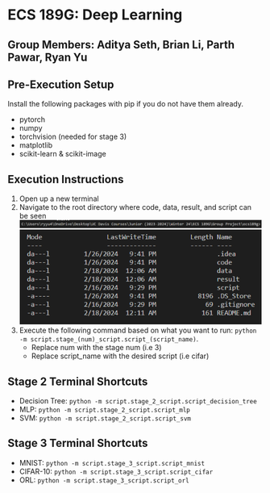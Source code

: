# ECS 189G: Deep Learning

## Group Members: Aditya Seth, Brian Li, Parth Pawar, Ryan Yu

## Pre-Execution Setup
Install the following packages with pip if you do not have them already.
- pytorch
- numpy
- torchvision (needed for stage 3)
- matplotlib
-  scikit-learn & scikit-image

## Execution Instructions
1. Open up a new terminal
2. Navigate to the root directory where code, data, result, and script can be seen
![root path](./images/image-3.png)
![root contents](./images/image.png)
3. Execute the following command based on what you want to run: `python -m script.stage_(num)_script.script_(script_name)`.
   - Replace num with the stage num (i.e 3)
   - Replace script_name with the desired script (i.e cifar)

## Stage 2 Terminal Shortcuts
   - Decision Tree: `python -m script.stage_2_script.script_decision_tree`
   - MLP: `python -m script.stage_2_script.script_mlp`
   - SVM: `python -m script.stage_2_script.script_svm`

## Stage 3 Terminal Shortcuts
   - MNIST: `python -m script.stage_3_script.script_mnist`
   - CIFAR-10: `python -m script.stage_3_script.script_cifar`
   - ORL: `python -m script.stage_3_script.script_orl`
